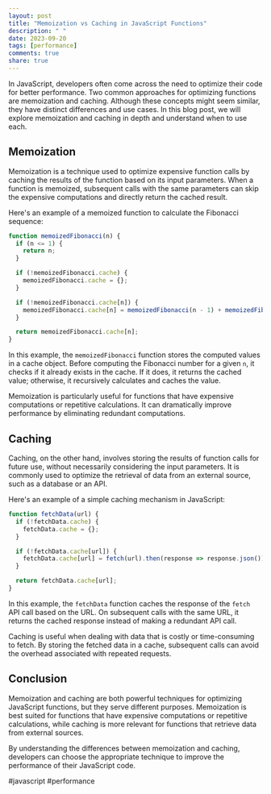 ```yaml
---
layout: post
title: "Memoization vs Caching in JavaScript Functions"
description: " "
date: 2023-09-20
tags: [performance]
comments: true
share: true
---
```


In JavaScript, developers often come across the need to optimize their code for better performance. Two common approaches for optimizing functions are memoization and caching. Although these concepts might seem similar, they have distinct differences and use cases. In this blog post, we will explore memoization and caching in depth and understand when to use each.

## Memoization

Memoization is a technique used to optimize expensive function calls by caching the results of the function based on its input parameters. When a function is memoized, subsequent calls with the same parameters can skip the expensive computations and directly return the cached result.

Here's an example of a memoized function to calculate the Fibonacci sequence:

```javascript
function memoizedFibonacci(n) {
  if (n <= 1) {
    return n;
  }

  if (!memoizedFibonacci.cache) {
    memoizedFibonacci.cache = {};
  }

  if (!memoizedFibonacci.cache[n]) {
    memoizedFibonacci.cache[n] = memoizedFibonacci(n - 1) + memoizedFibonacci(n - 2);
  }

  return memoizedFibonacci.cache[n];
}
```

In this example, the `memoizedFibonacci` function stores the computed values in a cache object. Before computing the Fibonacci number for a given `n`, it checks if it already exists in the cache. If it does, it returns the cached value; otherwise, it recursively calculates and caches the value.

Memoization is particularly useful for functions that have expensive computations or repetitive calculations. It can dramatically improve performance by eliminating redundant computations.

## Caching

Caching, on the other hand, involves storing the results of function calls for future use, without necessarily considering the input parameters. It is commonly used to optimize the retrieval of data from an external source, such as a database or an API.

Here's an example of a simple caching mechanism in JavaScript:

```javascript
function fetchData(url) {
  if (!fetchData.cache) {
    fetchData.cache = {};
  }

  if (!fetchData.cache[url]) {
    fetchData.cache[url] = fetch(url).then(response => response.json());
  }

  return fetchData.cache[url];
}
```

In this example, the `fetchData` function caches the response of the `fetch` API call based on the URL. On subsequent calls with the same URL, it returns the cached response instead of making a redundant API call.

Caching is useful when dealing with data that is costly or time-consuming to fetch. By storing the fetched data in a cache, subsequent calls can avoid the overhead associated with repeated requests.

## Conclusion

Memoization and caching are both powerful techniques for optimizing JavaScript functions, but they serve different purposes. Memoization is best suited for functions that have expensive computations or repetitive calculations, while caching is more relevant for functions that retrieve data from external sources.

By understanding the differences between memoization and caching, developers can choose the appropriate technique to improve the performance of their JavaScript code.

#javascript #performance